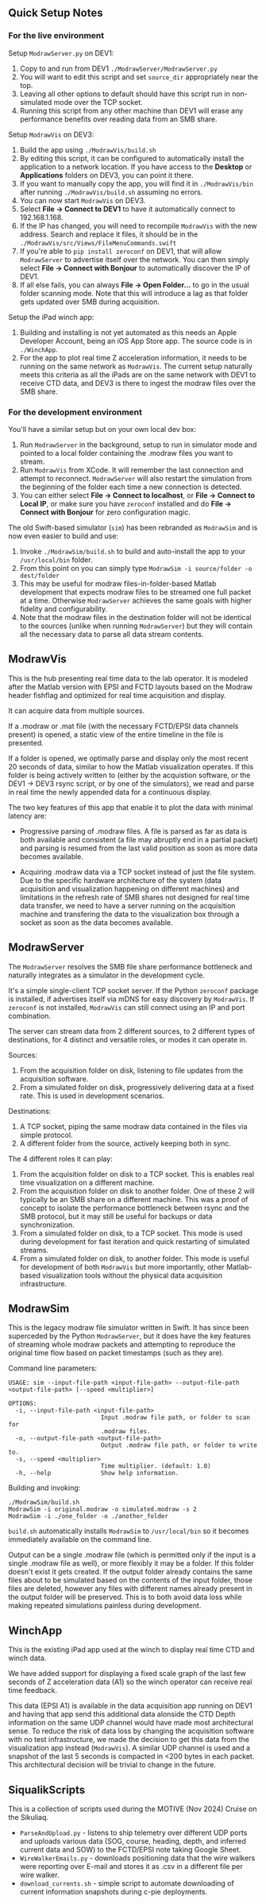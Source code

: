 ## Quick Setup Notes

### For the live environment

Setup `ModrawServer.py` on DEV1:
1. Copy to and run from DEV1 `./ModrawServer/ModrawServer.py`
2. You will want to edit this script and set `source_dir` appropriately near the top.
3. Leaving all other options to default should have this script run in non-simulated
mode over the TCP socket.
4. Running this script from any other machine than DEV1 will erase any performance
benefits over reading data from an SMB share.

Setup `ModrawVis` on DEV3:
1. Build the app using `./ModrawVis/build.sh`
2. By editing this script, it can be configured to automatically install the application
to a network location. If you have access to the **Desktop** or **Applications** folders on
DEV3, you can point it there.
3. If you want to manually copy the app, you will find it in `./ModrawVis/bin` after
running `./ModrawVis/build.sh` assuming no errors.
4. You can now start `ModrawVis` on DEV3.
5. Select **File -> Connect to DEV1** to have it automatically connect to 192.168.1.168.
6. If the IP has changed, you will need to recompile `ModrawVis` with the new address.
Search and replace it files, it should be in the `./ModrawVis/src/Views/FileMenuCommands.swift`
7. If you're able to `pip install zeroconf` on DEV1, that will allow `ModrawServer` to advertise
itself over the network. You can then simply select **File -> Connect with Bonjour** to
automatically discover the IP of DEV1.
8. If all else fails, you can always **File -> Open Folder...** to go in the usual
folder scanning mode. Note that this will introduce a lag as that folder gets
updated over SMB during acquisition.

Setup the iPad winch app:
1. Building and installing is not yet automated as this needs an Apple Developer Account,
being an iOS App Store app. The source code is in `./WinchApp`.
2. For the app to plot real time Z acceleration information, it needs to be
running on the same network as `ModrawVis`. The current setup naturally meets
this criteria as all the iPads are on the same network with DEV1 to receive
CTD data, and DEV3 is there to ingest the modraw files over the SMB share.

### For the development environment

You'll have a similar setup but on your own local dev box:
1. Run `ModrawServer` in the background, setup to run in simulator mode and
pointed to a local folder containing the .modraw files you want to stream.
2. Run `ModrawVis` from XCode. It will remember the last connection and attempt
to reconnect. `ModrawServer` will also restart the simulation from the beginning
of the folder each time a new connection is detected.
3. You can either select **File -> Connect to localhost**, or **File -> Connect to Local IP**,
or make sure you have `zeroconf` installed and do **File -> Connect with Bonjour** for
zero configuration magic.

The old Swift-based simulator (`sim`) has been rebranded as `ModrawSim` and is now
even easier to build and use:
1. Invoke `./ModrawSim/build.sh` to build and auto-install the app to your `/usr/local/bin` folder.
2. From this point on you can simply type `ModrawSim -i source/folder -o dest/folder`
3. This may be useful for modraw files-in-folder-based Matlab development that
expects modraw files to be streamed one full packet at a time. Otherwise `ModrawServer`
achieves the same goals with higher fidelity and configurability.
4. Note that the modraw files in the destination folder will not be identical to the
sources (unlike when running `ModrawServer`) but they will contain all the necessary data
to parse all data stream contents.

## ModrawVis

This is the hub presenting real time data to the lab operator. It is modeled after
the Matlab version with EPSI and FCTD layouts based on the Modraw header fishflag
and optimized for real time acquisition and display.

It can acquire data from multiple sources.

If a .modraw or .mat file (with the necessary FCTD/EPSI data channels present) is
opened, a static view of the entire timeline in the file is presented.

If a folder is opened, we optimally parse and display only the most recent 20
seconds of data, similar to how the Matlab visualization operates. If this folder
is being actively written to (either by the acquistion software, or the DEV1 -> DEV3
rsync script, or by one of the simulators), we read and parse in real time the
newly appended data for a continuous display.

The two key features of this app that enable it to plot the data with minimal
latency are:

- Progressive parsing of .modraw files. A file is parsed as far as data is both
available and consistent (a file may abruptly end in a partial packet) and parsing
is resumed from the last valid position as soon as more data becomes available.

- Acquiring .modraw data via a TCP socket instead of just the file system. Due
to the specific hardware architecture of the system (data acquisition and visualization
happening on different machines) and limitations in the refresh rate of SMB shares
not designed for real time data transfer, we need to have a server running on the
acquisition machine and transfering the data to the visualization box through a
socket as soon as the data becomes available.

## ModrawServer

The `ModrawServer` resolves the SMB file share performance bottleneck and naturally
integrates as a simulator in the development cycle.

It's a simple single-client TCP socket server. If the Python `zeroconf` package is
installed, if advertises itself via mDNS for easy discovery by `ModrawVis`. If
`zeroconf` is not installed, `ModrawVis` can still connect using an IP and port
combination.

The server can stream data from 2 different sources, to 2 different types of
destinations, for 4 distinct and versatile roles, or modes it can operate in.

Sources:
1. From the acquisition folder on disk, listening to file updates from the acquisition
software.
2. From a simulated folder on disk, progressively delivering data at a fixed
rate. This is used in development scenarios.

Destinations:
1. A TCP socket, piping the same modraw data contained in the files via  simple protocol.
2. A different folder from the source, actively keeping both in sync.

The 4 different roles it can play:
1. From the acquisition folder on disk to a TCP socket. This is enables
real time visualization on a different machine.
2. From the acquisition folder on disk to another folder. One of these 2 will
typically be an SMB share on a different machine. This was a proof of concept
to isolate the performance bottleneck between rsync and the SMB protocol, but
it may still be useful for backups or data synchronization.
3. From a simulated folder on disk, to a TCP socket. This mode is used
during development for fast iteration and quick restarting of simulated streams.
4. From a simulated folder on disk, to another folder. This mode is
useful for development of both `ModrawVis` but more importantly, other
Matlab-based visualization tools without the physical data acquisition
infrastructure.

## ModrawSim

This is the legacy modraw file simulator written in Swift. It has since been
superceded by the Python `ModrawServer`, but it does have the key features of
streaming whole modraw packets and attempting to reproduce the original time
flow based on packet timestamps (such as they are).

Command line parameters:
```
USAGE: sim --input-file-path <input-file-path> --output-file-path <output-file-path> [--speed <multiplier>]

OPTIONS:
  -i, --input-file-path <input-file-path>
                          Input .modraw file path, or folder to scan for
                          .modraw files.
  -o, --output-file-path <output-file-path>
                          Output .modraw file path, or folder to write to.
  -s, --speed <multiplier>
                          Time multiplier. (default: 1.0)
  -h, --help              Show help information.
```

Building and invoking:
```
./ModrawSim/build.sh
ModrawSim -i original.modraw -o simulated.modraw -s 2
ModrawSim -i ./one_folder -o ./another_folder
```

`build.sh` automatically installs `ModrawSim` to `/usr/local/bin` so it becomes
immediately available on the command line.

Output can be a single .modraw file (which is permitted only if the input is a single
.modraw file as well), or more flexibly it may be a folder. If this folder doesn't exist
it gets created. If the output folder already contains the same files about to be simulated
based on the contents of the input folder, those files are deleted, however any files with
different names already present in the output folder will be preserved. This is to both
avoid data loss while making repeated simulations painless during development.
 
 ## WinchApp

 This is the existing iPad app used at the winch to display real time CTD and winch data.

 We have added support for displaying a fixed scale graph of the last few seconds of Z
 acceleration data (A1) so the winch operator can receive real time feedback.

 This data (EPSI A1) is available in the data acquisition app running on DEV1 and having
 that app send this additional data alonside the CTD Depth information on the same UDP
 channel would have made most architectural sense. To reduce the risk of data loss by changing
 the acquisition software with no test infrastructure, we made the decision to get this
 data from the visualization app instead (`ModrawVis`). A similar UDP channel is used
 and a snapshot of the last 5 seconds is compacted in <200 bytes in each packet. This
 architectural decision will be trivial to change in the future.

 ## SiqualikScripts

 This is a collection of scripts used during the MOTIVE (Nov 2024) Cruise on the Sikuliaq.

 - `ParseAndUpload.py` - listens to ship telemetry over different UDP ports and uploads
 various data (SOG, course, heading, depth, and inferred current data and SOW) to the
 FCTD/EPSI note taking Google Sheet.
 - `WireWalkerEmails.py` - downloads positioning data that the wire walkers were reporting
 over E-mail and stores it as .csv in a different file per wire walker.
 - `download_currents.sh` - simple script to automate downloading of current information
 snapshots during c-pie deployments.